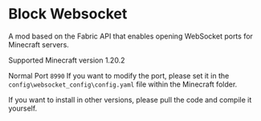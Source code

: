 # Block Websocket
A mod based on the Fabric API that enables opening WebSocket ports for Minecraft servers.

Supported Minecraft version 1.20.2

Normal Port `8990` 
If you want to modify the port, please set it in the `config\websocket_config\config.yaml` file within the Minecraft folder.

If you want to install in other versions, please pull the code and compile it yourself.
